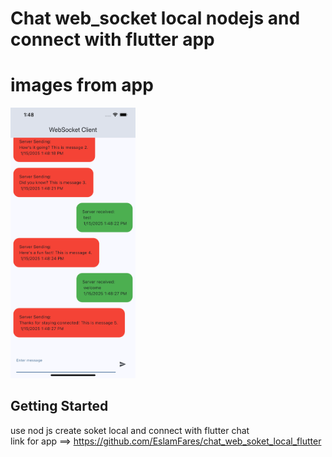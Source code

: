 # Chat web_socket local nodejs and connect with flutter app 

# images from app
<p float="left">
  <img src="https://github.com/EslamFares/chat_web_soket_local_flutter/blob/main/img_app/chat.png" width="200" />
</p>


## Getting Started
use nod js create soket local and connect with flutter chat 
</br>
link for app ==> https://github.com/EslamFares/chat_web_soket_local_flutter